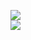 [![](https://img.shields.io/badge/Made%20With-Github%20Spray-lightgrey.svg?style=for-the-badge&logo=github)](https://github.com/Annihil/github-spray#4232)  
[![](https://i.imgur.com/2DrTn0Z.gif)](https://github.com/Annihil/github-spray)